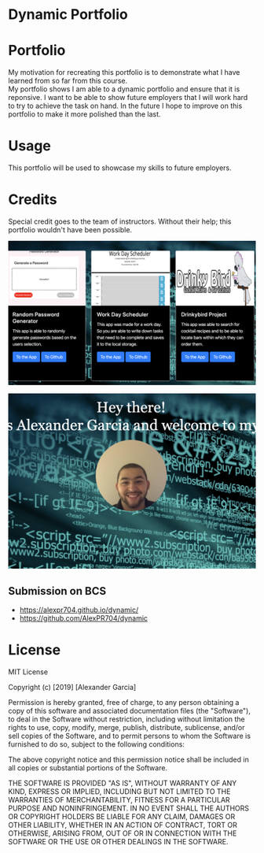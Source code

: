 
# Dynamic Portfolio
# Portfolio
My motivation for recreating this portfolio is to demonstrate what I have learned from so far from this course.  
My portfolio shows I am able to a dynamic portfolio and ensure that it is reponsive. I want to be able to show future employers that I will work hard to try to achieve the task on hand.
In the future I hope to improve on this portfolio to make it more polished than the last. 
# Usage
This portfolio will be used to showcase my skills to future employers.
# Credits
Special credit goes to the team of instructors. Without their help; this portfolio wouldn't have been possible.

![screenshot of the app](assets/images/portfolio.png)

![screenshot of the app](assets/images/front.png)

## Submission on BCS

* https://alexpr704.github.io/dynamic/
* https://github.com/AlexPR704/dynamic

# License
MIT License

Copyright (c) [2019] [Alexander Garcia]

Permission is hereby granted, free of charge, to any person obtaining a copy
of this software and associated documentation files (the "Software"), to deal
in the Software without restriction, including without limitation the rights
to use, copy, modify, merge, publish, distribute, sublicense, and/or sell
copies of the Software, and to permit persons to whom the Software is
furnished to do so, subject to the following conditions:

The above copyright notice and this permission notice shall be included in all
copies or substantial portions of the Software.

THE SOFTWARE IS PROVIDED "AS IS", WITHOUT WARRANTY OF ANY KIND, EXPRESS OR
IMPLIED, INCLUDING BUT NOT LIMITED TO THE WARRANTIES OF MERCHANTABILITY,
FITNESS FOR A PARTICULAR PURPOSE AND NONINFRINGEMENT. IN NO EVENT SHALL THE
AUTHORS OR COPYRIGHT HOLDERS BE LIABLE FOR ANY CLAIM, DAMAGES OR OTHER
LIABILITY, WHETHER IN AN ACTION OF CONTRACT, TORT OR OTHERWISE, ARISING FROM,
OUT OF OR IN CONNECTION WITH THE SOFTWARE OR THE USE OR OTHER DEALINGS IN THE
SOFTWARE.
